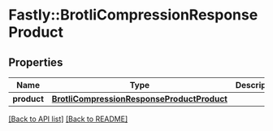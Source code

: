 # Fastly::BrotliCompressionResponseProduct

## Properties

| Name | Type | Description | Notes |
| ---- | ---- | ----------- | ----- |
| **product** | [**BrotliCompressionResponseProductProduct**](BrotliCompressionResponseProductProduct.md) |  | [optional] |

[[Back to API list]](../../README.md#endpoints) [[Back to README]](../../README.md)

